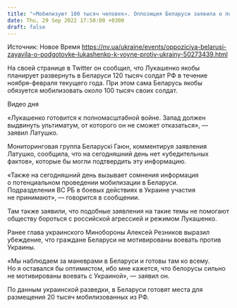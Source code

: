 ```yaml
---
title: "«Мобилизуют 100 тысяч человек». Оппозиция Беларуси заявила о подготовке Лукашенко к войне против Украины"
date: Thu, 29 Sep 2022 17:50:00 +0300
draft: false
---
```

Источник: Новое Время https://nv.ua/ukraine/events/oppoziciya-belarusi-zayavila-o-podgotovke-lukashenko-k-voyne-protiv-ukrainy-50273439.html


 На своей странице в Twitter он сообщил, что Лукашенко якобы планирует развернуть в Беларуси 120 тысяч солдат РФ в течение ноября-февраля текущего года. При этом сама Беларусь якобы обязуется мобилизовать около 100 тысяч своих солдат.

 Видео дня   

«Лукашенко готовится к полномасштабной войне. Запад должен выдвинуть ультиматум, от которого он не сможет отказаться», — заявил Латушко.

Мониторинговая группа Беларускі Гаюн, комментируя заявления Латушко, сообщила, что на сегодняшний день нет «убедительных фактов», которые бы могли подтвердить эту информацию.

«Также на сегодняшний день вызывает сомнения информация о потенциальном проведении мобилизации в Беларуси. Подразделения ВС РБ в боевых действиях в Украине участия не принимают», — говорится в сообщении.

Там также заявили, что подобные заявления на такие темы не помогают обществу бороться с российской агрессией и режимом Лукашенко.

Ранее глава украинского Минобороны Алексей Резников выразил убеждение, что граждане Беларуси не мотивированы воевать против Украины.

«Мы наблюдаем за маневрами в Беларуси и готовы там ко всему. Но я оставался бы оптимистом, ибо мне кажется, что белорусы сильно не мотивированы воевать с Украиной», — заявил он.

По данным украинской разведки, в Беларуси готовят места для размещения 20 тысяч мобилизованных из РФ.
